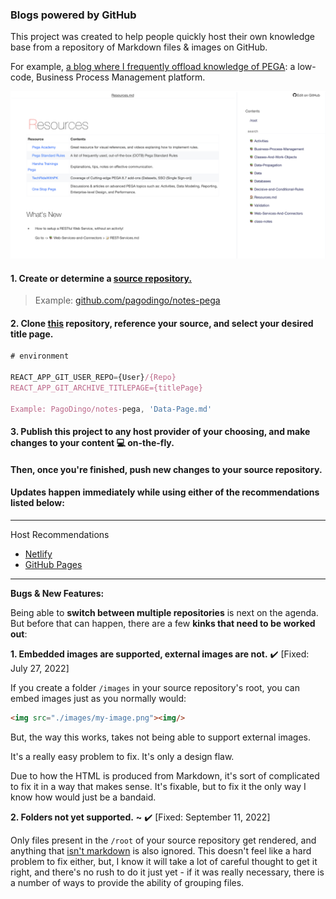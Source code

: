 ### Blogs powered by GitHub

This project was created to help people quickly host their own knowledge base from a repository of Markdown files & images on GitHub.

For example, <a href="https://bloghubdemo.netlify.app/" target="_blank">a blog where I frequently offload knowledge of PEGA</a>: a low-code, Business Process Management platform.

<a href="https://bloghubdemo.netlify.app/"><img src="./preview.png" target="_blank"/></a>

#### 1. Create or determine a <u>source repository.</u>

> Example: [github.com/pagodingo/notes-pega](https://github.com/pagodingo/notes-pega)

#### 2. Clone <u>this</u> repository, reference your source, and select your desired title page.

```js
# environment

REACT_APP_GIT_USER_REPO={User}/{Repo}
REACT_APP_GIT_ARCHIVE_TITLEPAGE={titlePage}

Example: PagoDingo/notes-pega, 'Data-Page.md'
```

#### 3. Publish this project to any host provider of your choosing, and make changes to your content 💻 on-the-fly.

#### Then, once you're finished, push new changes to your source repository.

#### Updates happen immediately while using either of the recommendations listed below:
---
Host Recommendations
- <a href="https://netlify.com" target="_blank">Netlify</a>
- <a href="https://pages.github.com" target="_blank">GitHub Pages</a>
---
  **Bugs & New Features:**

Being able to **switch between multiple repositories** is next on the agenda. But before that can happen, there are a few **kinks that need to be worked out**:

**1. Embedded images are supported, external images are not.** :heavy_check_mark: [Fixed: July 27, 2022]

If you create a folder `/images` in your source repository's root, you can embed images just as you normally would:

```html
<img src="./images/my-image.png"><img/>
```

But, the way this works, takes not being able to support external images.

It's a really easy problem to fix. It's only a design flaw.

Due to how the HTML is produced from Markdown, it's sort of complicated to fix it in a way that makes sense. It's fixable, but to fix it the only way I know how would just be a bandaid.

**2. Folders not yet supported.** **~** :heavy_check_mark: [Fixed: September 11, 2022]

Only files present in the `/root` of your source repository get rendered, and anything that <u>isn't markdown</u> is also ignored. This doesn't feel like a hard problem to fix either, but, I know it will take a lot of careful thought to get it right, and there's no rush to do it just yet - if it was really necessary, there is a number of ways to provide the ability of grouping files.
